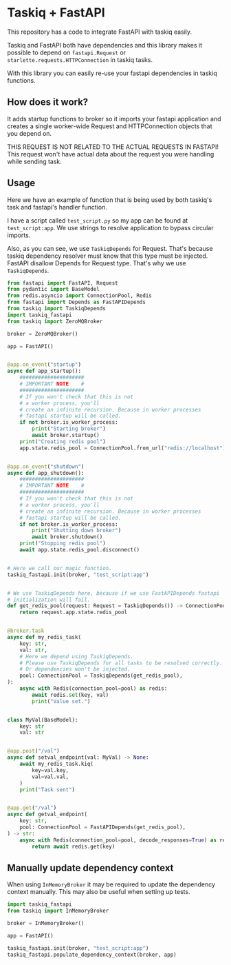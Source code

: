 # Taskiq + FastAPI

This repository has a code to integrate FastAPI with taskiq easily.

Taskiq and FastAPI both have dependencies and this library makes it possible to depend on
`fastapi.Request` or `starlette.requests.HTTPConnection` in taskiq tasks.

With this library you can easily re-use your fastapi dependencies in taskiq functions.

## How does it work?

It adds startup functions to broker so it imports your fastapi application
and creates a single worker-wide Request and HTTPConnection objects that you depend on.

THIS REQUEST IS NOT RELATED TO THE ACTUAL REQUESTS IN FASTAPI!
This request won't have actual data about the request you were handling while sending task.

## Usage

Here we have an example of function that is being used by both taskiq's task and
fastapi's handler function.

I have a script called `test_script.py` so my app can be found at `test_script:app`.
We use strings to resolve application to bypass circular imports.

Also, as you can see, we use `TaskiqDepends` for Request. That's because
taskiq dependency resolver must know that this type must be injected. FastAPI disallow
Depends for Request type. That's why we use `TaskiqDepends`.

```python
from fastapi import FastAPI, Request
from pydantic import BaseModel
from redis.asyncio import ConnectionPool, Redis
from fastapi import Depends as FastAPIDepends
from taskiq import TaskiqDepends
import taskiq_fastapi
from taskiq import ZeroMQBroker

broker = ZeroMQBroker()

app = FastAPI()


@app.on_event("startup")
async def app_startup():
    #####################
    # IMPORTANT NOTE    #
    #####################
    # If you won't check that this is not
    # a worker process, you'll
    # create an infinite recursion. Because in worker processes
    # fastapi startup will be called.
    if not broker.is_worker_process:
        print("Starting broker")
        await broker.startup()
    print("Creating redis pool")
    app.state.redis_pool = ConnectionPool.from_url("redis://localhost")


@app.on_event("shutdown")
async def app_shutdown():
    #####################
    # IMPORTANT NOTE    #
    #####################
    # If you won't check that this is not
    # a worker process, you'll
    # create an infinite recursion. Because in worker processes
    # fastapi startup will be called.
    if not broker.is_worker_process:
        print("Shutting down broker")
        await broker.shutdown()
    print("Stopping redis pool")
    await app.state.redis_pool.disconnect()


# Here we call our magic function.
taskiq_fastapi.init(broker, "test_script:app")


# We use TaskiqDepends here, because if we use FastAPIDepends fastapi
# initialization will fail.
def get_redis_pool(request: Request = TaskiqDepends()) -> ConnectionPool:
    return request.app.state.redis_pool


@broker.task
async def my_redis_task(
    key: str,
    val: str,
    # Here we depend using TaskiqDepends.
    # Please use TaskiqDepends for all tasks to be resolved correctly.
    # Or dependencies won't be injected.
    pool: ConnectionPool = TaskiqDepends(get_redis_pool),
):
    async with Redis(connection_pool=pool) as redis:
        await redis.set(key, val)
        print("Value set.")


class MyVal(BaseModel):
    key: str
    val: str


@app.post("/val")
async def setval_endpoint(val: MyVal) -> None:
    await my_redis_task.kiq(
        key=val.key,
        val=val.val,
    )
    print("Task sent")


@app.get("/val")
async def getval_endpoint(
    key: str,
    pool: ConnectionPool = FastAPIDepends(get_redis_pool),
) -> str:
    async with Redis(connection_pool=pool, decode_responses=True) as redis:
        return await redis.get(key)

```

## Manually update dependency context

When using `InMemoryBroker` it may be required to update the dependency context manually. This may also be useful when setting up tests.

```py
import taskiq_fastapi
from taskiq import InMemoryBroker

broker = InMemoryBroker()

app = FastAPI()

taskiq_fastapi.init(broker, "test_script:app")
taskiq_fastapi.populate_dependency_context(broker, app)
```
